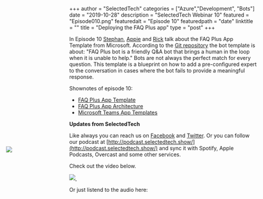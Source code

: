 +++
author = "SelectedTech"
categories = ["Azure","Development", "Bots"]
date = "2019-10-28"
description = "SelectedTech Webinar 10"
featured = "Episode010.png"
featuredalt = "Episode 10"
featuredpath = "date"
linktitle = ""
title = "Deploying the FAQ Plus app"
type = "post"
+++

In Episode 10 [Stephan](https://twitter.com/stephanbisser), [Appie](https://twitter.com/appieschot) and [Rick](https://twitter.com/RickVanRousselt) talk about the FAQ Plus App Template from Microsoft. According to the [Git repository](https://github.com/OfficeDev/microsoft-teams-faqplusplus-app) the bot template is about: "FAQ Plus bot is a friendly Q&A bot that brings a human in the loop when it is unable to help." Bots are not always the perfect match for every question. This template is a blueprint on how to add a pre-configured expert to the conversation in cases where the bot fails to provide a meaningful response.  

Shownotes of episode 10:
- [FAQ Plus App Template](https://github.com/OfficeDev/microsoft-teams-faqplusplus-app)
- [FAQ Plus App Architecture](https://github.com/OfficeDev/microsoft-teams-faqplusplus-app/wiki/Solution-overview)
- [Microsoft Teams App Templates](https://docs.microsoft.com/en-us/microsoftteams/platform/samples/app-templates)


**Updates from SelectedTech**

Like always you can reach us on [Facebook](https://www.facebook.com/SelectedTechPage/) and [Twitter](https://twitter.com/selectedtech). Or you can follow our podcast at [http://podcast.selectedtech.show/](http://podcast.selectedtech.show/) and sync it with Spotify, Apple Podcasts, Overcast and some other services.

Check out the video below. 

<div class ="video">
    <a href="https://youtu.be/cTlsMwJvpbE" data-fancybox="galerie1">
        <img class="card-img-top img-fluid" src="https://img.youtube.com/vi/cTlsMwJvpbE/mqdefault.jpg">
        <img src="/img/play.gif" style="position: relative; width:auto; background:transparent;top: -75px; left: -190px;"/>
    </a>
</div>

Or just listend to the audio here:

<div id="buzzsprout-player-2572504"></div>
<script src="https://www.buzzsprout.com/482989/2572504-episode-009-building-an-azure-static-website.js?container_id=buzzsprout-player-2572504&player=small" type="text/javascript" charset="utf-8"></script>


